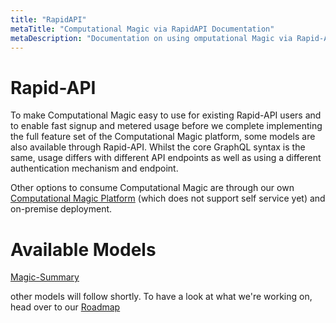 ```yaml
---
title: "RapidAPI"
metaTitle: "Computational Magic via RapidAPI Documentation"
metaDescription: "Documentation on using omputational Magic via Rapid-API"
---
```



# Rapid-API
To make Computational Magic easy to use for existing Rapid-API users and to enable fast signup and metered usage before we complete implementing the full feature set of the Computational Magic platform, some models are also available through Rapid-API. Whilst the core GraphQL syntax is the same, usage differs with different API endpoints as well as using a different authentication mechanism and endpoint. 

Other options to consume Computational Magic are through our own [Computational Magic Platform](/computational-magic-platform) (which does not support self service yet) and on-premise deployment. 

# Available Models

[Magic-Summary](./magic-summary)

other models will follow shortly. To have a look at what we're working on, head over to our [Roadmap](/roadmap)